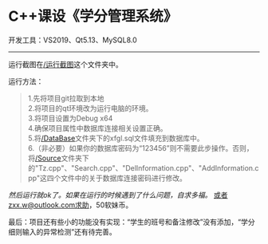 #  C++课设《学分管理系统》

开发工具：VS2019、Qt5.13、MySQL8.0  

-------

运行截图在[/运行截图](/运行截图)这个文件夹中。



运行方法：   
 >1.先将项目git拉取到本地    
 2.将项目的qt环境改为运行电脑的环境。    
 3.将项目设置为Debug x64     
 4.确保项目属性中数据库连接相关设置正确。     
 5.将[/DataBase](/DataBase)文件夹下的xfgl.sql文件填充到数据库中。    
 6.（非必要）如果你的数据库密码为“123456”则不需要此步操作。否则，将[/Source](/Source)文件夹下的"Tz.cpp"、"Search.cpp"、"DelInformation.cpp"、"AddInformation.cpp"这四个文件中的关于数据库连接密码进行修改。 


*然后运行就ok了。如果在运行的时候遇到了什么问题，自求多福。* 或者zxx.w@outlook.com求助，50软妹币。

 最后：项目还有些小的功能没有实现：“学生的班号和备注修改”没有添加，“学分细则输入的异常检测”还有待完善。

